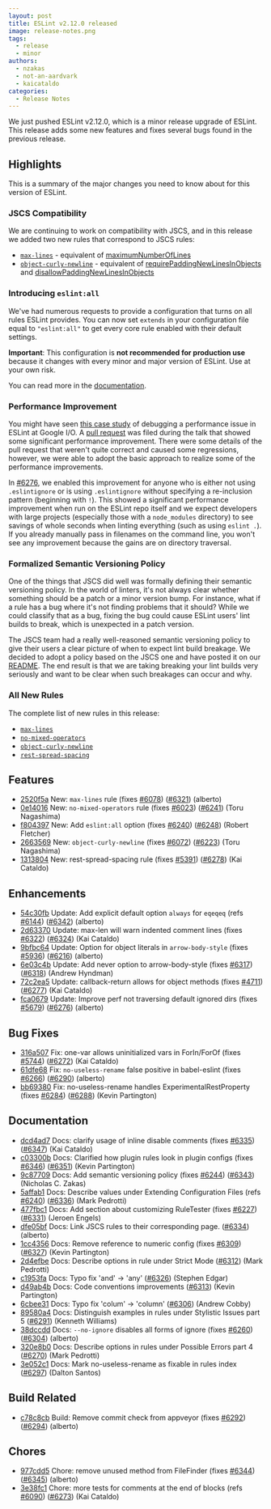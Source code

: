 ```yaml
---
layout: post
title: ESLint v2.12.0 released
image: release-notes.png
tags:
  - release
  - minor
authors:
  - nzakas
  - not-an-aardvark
  - kaicataldo
categories:
  - Release Notes
---
```


We just pushed ESLint v2.12.0, which is a minor release upgrade of ESLint. This release adds some new features and fixes several bugs found in the previous release.

## Highlights

This is a summary of the major changes you need to know about for this version of ESLint.

### JSCS Compatibility

We are continuing to work on compatibility with JSCS, and in this release we added two new rules that correspond to JSCS rules:

* [`max-lines`](https://eslint.org/docs/rules/max-lines) - equivalent of [maximumNumberOfLines](http://jscs.info/rule/maximumNumberOfLines)
* [`object-curly-newline`](https://eslint.org/docs/rules/object-curly-newline) - equivalent of [requirePaddingNewLinesInObjects](http://jscs.info/rule/requirePaddingNewLinesInObjects) and [disallowPaddingNewLinesInObjects](http://jscs.info/rule/disallowPaddingNewLinesInObjects)

### Introducing `eslint:all`

We've had numerous requests to provide a configuration that turns on all rules ESLint provides. You can now set `extends` in your configuration file equal to `"eslint:all"` to get every core rule enabled with their default settings.

**Important**: This configuration is **not recommended for production use** because it changes with every minor and major version of ESLint. Use at your own risk.

You can read more in the [documentation](https://eslint.org/docs/user-guide/configuring#using-eslintall).

### Performance Improvement

You might have seen [this case study](https://www.youtube.com/watch?v=iMqi55rcR00&feature=youtu.be&t=1770) of debugging a performance issue in ESLint at Google I/O. A [pull request](https://github.com/eslint/eslint/pull/6215) was filed during the talk that showed some significant performance improvement. There were some details of the pull request that weren't quite correct and caused some regressions, however, we were able to adopt the basic approach to realize some of the performance improvements.

In [#6276](https://github.com/eslint/eslint/pull/6276), we enabled this improvement for anyone who is either not using `.eslintignore` or is using `.eslintignore` without specifying a re-inclusion pattern (beginning with `!`). This showed a significant performance improvement when run on the ESLint repo itself and we expect developers with large projects (especially those with a `node_modules` directory) to see savings of whole seconds when linting everything (such as using `eslint .`). If you already manually pass in filenames on the command line, you won't see any improvement because the gains are on directory traversal.

### Formalized Semantic Versioning Policy

One of the things that JSCS did well was formally defining their semantic versioning policy. In the world of linters, it's not always clear whether something should be a patch or a minor version bump. For instance, what if a rule has a bug where it's not finding problems that it should? While we could classify that as a bug, fixing the bug could cause ESLint users' lint builds to break, which is unexpected in a patch version.

The JSCS team had a really well-reasoned semantic versioning policy to give their users a clear picture of when to expect lint build breakage. We decided to adopt a policy based on the JSCS one and have posted it on our [README](https://github.com/eslint/eslint#semantic-versioning-policy). The end result is that we are taking breaking your lint builds very seriously and want to be clear when such breakages can occur and why.

### All New Rules

The complete list of new rules in this release:

* [`max-lines`](https://eslint.org/docs/rules/max-lines)
* [`no-mixed-operators`](https://eslint.org/docs/rules/no-mixed-operators)
* [`object-curly-newline`](https://eslint.org/docs/rules/object-curly-newline)
* [`rest-spread-spacing`](https://eslint.org/docs/rules/rest-spread-spacing)







## Features


* [2520f5a](https://github.com/eslint/eslint/commit/2520f5a) New: `max-lines` rule (fixes [#6078](https://github.com/eslint/eslint/issues/6078)) ([#6321](https://github.com/eslint/eslint/issues/6321)) (alberto)
* [0e14016](https://github.com/eslint/eslint/commit/0e14016) New: `no-mixed-operators` rule (fixes [#6023](https://github.com/eslint/eslint/issues/6023)) ([#6241](https://github.com/eslint/eslint/issues/6241)) (Toru Nagashima)
* [f804397](https://github.com/eslint/eslint/commit/f804397) New: Add `eslint:all` option (fixes [#6240](https://github.com/eslint/eslint/issues/6240)) ([#6248](https://github.com/eslint/eslint/issues/6248)) (Robert Fletcher)
* [2663569](https://github.com/eslint/eslint/commit/2663569) New: `object-curly-newline` (fixes [#6072](https://github.com/eslint/eslint/issues/6072)) ([#6223](https://github.com/eslint/eslint/issues/6223)) (Toru Nagashima)
* [1313804](https://github.com/eslint/eslint/commit/1313804) New: rest-spread-spacing rule (fixes [#5391](https://github.com/eslint/eslint/issues/5391)) ([#6278](https://github.com/eslint/eslint/issues/6278)) (Kai Cataldo)




## Enhancements


* [54c30fb](https://github.com/eslint/eslint/commit/54c30fb) Update: Add explicit default option `always` for `eqeqeq` (refs [#6144](https://github.com/eslint/eslint/issues/6144)) ([#6342](https://github.com/eslint/eslint/issues/6342)) (alberto)
* [2d63370](https://github.com/eslint/eslint/commit/2d63370) Update: max-len will warn indented comment lines (fixes [#6322](https://github.com/eslint/eslint/issues/6322)) ([#6324](https://github.com/eslint/eslint/issues/6324)) (Kai Cataldo)
* [9bfbc64](https://github.com/eslint/eslint/commit/9bfbc64) Update: Option for object literals in `arrow-body-style` (fixes [#5936](https://github.com/eslint/eslint/issues/5936)) ([#6216](https://github.com/eslint/eslint/issues/6216)) (alberto)
* [6e03c4b](https://github.com/eslint/eslint/commit/6e03c4b) Update: Add never option to arrow-body-style (fixes [#6317](https://github.com/eslint/eslint/issues/6317)) ([#6318](https://github.com/eslint/eslint/issues/6318)) (Andrew Hyndman)
* [72c2ea5](https://github.com/eslint/eslint/commit/72c2ea5) Update: callback-return allows for object methods (fixes [#4711](https://github.com/eslint/eslint/issues/4711)) ([#6277](https://github.com/eslint/eslint/issues/6277)) (Kai Cataldo)
* [fca0679](https://github.com/eslint/eslint/commit/fca0679) Update: Improve perf not traversing default ignored dirs (fixes [#5679](https://github.com/eslint/eslint/issues/5679)) ([#6276](https://github.com/eslint/eslint/issues/6276)) (alberto)




## Bug Fixes


* [316a507](https://github.com/eslint/eslint/commit/316a507) Fix: one-var allows uninitialized vars in ForIn/ForOf (fixes [#5744](https://github.com/eslint/eslint/issues/5744)) ([#6272](https://github.com/eslint/eslint/issues/6272)) (Kai Cataldo)
* [61dfe68](https://github.com/eslint/eslint/commit/61dfe68) Fix: `no-useless-rename` false positive in babel-eslint (fixes [#6266](https://github.com/eslint/eslint/issues/6266)) ([#6290](https://github.com/eslint/eslint/issues/6290)) (alberto)
* [bb69380](https://github.com/eslint/eslint/commit/bb69380) Fix: no-useless-rename handles ExperimentalRestProperty (fixes [#6284](https://github.com/eslint/eslint/issues/6284)) ([#6288](https://github.com/eslint/eslint/issues/6288)) (Kevin Partington)




## Documentation


* [dcd4ad7](https://github.com/eslint/eslint/commit/dcd4ad7) Docs: clarify usage of inline disable comments (fixes [#6335](https://github.com/eslint/eslint/issues/6335)) ([#6347](https://github.com/eslint/eslint/issues/6347)) (Kai Cataldo)
* [c03300b](https://github.com/eslint/eslint/commit/c03300b) Docs: Clarified how plugin rules look in plugin configs (fixes [#6346](https://github.com/eslint/eslint/issues/6346)) ([#6351](https://github.com/eslint/eslint/issues/6351)) (Kevin Partington)
* [9c87709](https://github.com/eslint/eslint/commit/9c87709) Docs: Add semantic versioning policy (fixes [#6244](https://github.com/eslint/eslint/issues/6244)) ([#6343](https://github.com/eslint/eslint/issues/6343)) (Nicholas C. Zakas)
* [5affab1](https://github.com/eslint/eslint/commit/5affab1) Docs: Describe values under Extending Configuration Files (refs [#6240](https://github.com/eslint/eslint/issues/6240)) ([#6336](https://github.com/eslint/eslint/issues/6336)) (Mark Pedrotti)
* [477fbc1](https://github.com/eslint/eslint/commit/477fbc1) Docs: Add section about customizing RuleTester (fixes [#6227](https://github.com/eslint/eslint/issues/6227)) ([#6331](https://github.com/eslint/eslint/issues/6331)) (Jeroen Engels)
* [dfe05bf](https://github.com/eslint/eslint/commit/dfe05bf) Docs: Link JSCS rules to their corresponding page. ([#6334](https://github.com/eslint/eslint/issues/6334)) (alberto)
* [1cc4356](https://github.com/eslint/eslint/commit/1cc4356) Docs: Remove reference to numeric config (fixes [#6309](https://github.com/eslint/eslint/issues/6309)) ([#6327](https://github.com/eslint/eslint/issues/6327)) (Kevin Partington)
* [2d4efbe](https://github.com/eslint/eslint/commit/2d4efbe) Docs: Describe options in rule under Strict Mode ([#6312](https://github.com/eslint/eslint/issues/6312)) (Mark Pedrotti)
* [c1953fa](https://github.com/eslint/eslint/commit/c1953fa) Docs: Typo fix 'and' -> 'any' ([#6326](https://github.com/eslint/eslint/issues/6326)) (Stephen Edgar)
* [d49ab4b](https://github.com/eslint/eslint/commit/d49ab4b) Docs: Code conventions improvements ([#6313](https://github.com/eslint/eslint/issues/6313)) (Kevin Partington)
* [6cbee31](https://github.com/eslint/eslint/commit/6cbee31) Docs: Typo fix 'colum' -> 'column' ([#6306](https://github.com/eslint/eslint/issues/6306)) (Andrew Cobby)
* [89580a4](https://github.com/eslint/eslint/commit/89580a4) Docs: Distinguish examples in rules under Stylistic Issues part 5 ([#6291](https://github.com/eslint/eslint/issues/6291)) (Kenneth Williams)
* [38dccdd](https://github.com/eslint/eslint/commit/38dccdd) Docs: `--no-ignore` disables all forms of ignore (fixes [#6260](https://github.com/eslint/eslint/issues/6260)) ([#6304](https://github.com/eslint/eslint/issues/6304)) (alberto)
* [320e8b0](https://github.com/eslint/eslint/commit/320e8b0) Docs: Describe options in rules under Possible Errors part 4 ([#6270](https://github.com/eslint/eslint/issues/6270)) (Mark Pedrotti)
* [3e052c1](https://github.com/eslint/eslint/commit/3e052c1) Docs: Mark no-useless-rename as fixable in rules index ([#6297](https://github.com/eslint/eslint/issues/6297)) (Dalton Santos)






## Build Related


* [c78c8cb](https://github.com/eslint/eslint/commit/c78c8cb) Build: Remove commit check from appveyor (fixes [#6292](https://github.com/eslint/eslint/issues/6292)) ([#6294](https://github.com/eslint/eslint/issues/6294)) (alberto)




## Chores


* [977cdd5](https://github.com/eslint/eslint/commit/977cdd5) Chore: remove unused method from FileFinder (fixes [#6344](https://github.com/eslint/eslint/issues/6344)) ([#6345](https://github.com/eslint/eslint/issues/6345)) (alberto)
* [3e38fc1](https://github.com/eslint/eslint/commit/3e38fc1) Chore: more tests for comments at the end of blocks (refs [#6090](https://github.com/eslint/eslint/issues/6090)) ([#6273](https://github.com/eslint/eslint/issues/6273)) (Kai Cataldo)
